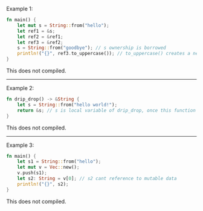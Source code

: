 Example 1:

```rust
fn main() {
    let mut s = String::from("hello");
    let ref1 = &s;
    let ref2 = &ref1;
    let ref3 = &ref2;
    s = String::from("goodbye"); // s ownership is borrowed
    println!("{}", ref3.to_uppercase()); // to_uppercase() creates a new string "HELLO" instead of modifying "hello" to "HELLO"
}
```

This does not compiled.

---

Example 2:

```rust
fn drip_drop() -> &String {
    let s = String::from("hello world!");
    return &s; // s is local variable of drip_drop, once this function returns, the s variable will be dropped.
}
```

This does not compiled.

---

Example 3:

```rust
fn main() {
    let s1 = String::from("hello");
    let mut v = Vec::new();
    v.push(s1);
    let s2: String = v[0]; // s2 cant reference to mutable data
    println!("{}", s2);
}
```

This does not compiled.
